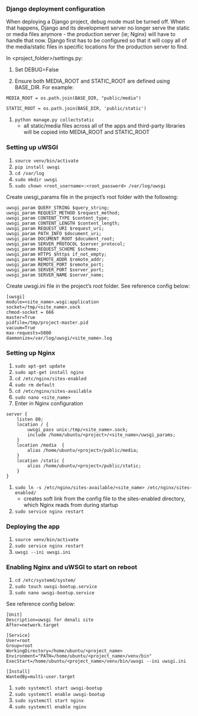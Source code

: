 ### Django deployment configuration

When deploying a Django project, debug mode must be turned off. When that happens, Django and its development server no longer serve the static or media files anymore - the production server (ie; Nginx) will have to handle that now. Django first has to be configured so that it will copy all of the media/static files in specific locations for the production server to find.

In <project_folder>/settings.py:

1. Set DEBUG=False

1. Ensure both MEDIA_ROOT and STATIC_ROOT are defined using BASE_DIR. For example:

```
MEDIA_ROOT = os.path.join(BASE_DIR, "public/media")
```

```
STATIC_ROOT = os.path.join(BASE_DIR, 'public/static')
```

1. `python manage.py collectstatic`
    - all static/media files across all of the apps and third-party libraries will be copied into MEDIA_ROOT and STATIC_ROOT

### Setting up uWSGI

1. `source venv/bin/activate`
1. `pip install uwsgi`
1. `cd /var/log`
1. `sudo mkdir uwsgi`
1. `sudo chown <root_username>:<root_password> /var/log/uwsgi`

Create uwsgi_params file in the project’s root folder with the following:

```
uwsgi_param QUERY_STRING $query_string;
uwsgi_param REQUEST_METHOD $request_method;
uwsgi_param CONTENT_TYPE $content_type;
uwsgi_param CONTENT_LENGTH $content_length;
uwsgi_param REQUEST_URI $request_uri;
uwsgi_param PATH_INFO $document_uri;
uwsgi_param DOCUMENT_ROOT $document_root;
uwsgi_param SERVER_PROTOCOL $server_protocol;
uwsgi_param REQUEST_SCHEME $scheme;
uwsgi_param HTTPS $https if_not_empty;
uwsgi_param REMOTE_ADDR $remote_addr;
uwsgi_param REMOTE_PORT $remote_port;
uwsgi_param SERVER_PORT $server_port;
uwsgi_param SERVER_NAME $server_name;
```

Create uwsgi.ini file in the project’s root folder. See reference config below:

```
[uwsgi]
module=<site_name>.wsgi:application
socket=/tmp/<site_name>.sock
chmod-socket = 666
master=True
pidfile=/tmp/project-master.pid
vacuum=True
max-requests=5000
daemonize=/var/log/uwsgi/<site_name>.log
```

### Setting up Nginx

1. `sudo apt-get update`
1. `sudo apt-get install nginx`
1. `cd /etc/nginx/sites-enabled`
1. `sudo rm default`
1. `cd /etc/nginx/sites-available`
1. `sudo nano <site_name>`
1. Enter in Nginx configuration

```
server {
    listen 80;
    location / {
        uwsgi_pass unix:/tmp/<site_name>.sock;
        include /home/ubuntu/<project>/<site_name>/uwsgi_params;
    }
    location /media  {
        alias /home/ubuntu/<project>/public/media;
    }
    location /static {
        alias /home/ubuntu/<project>/public/static;
    }
}
```

1. `sudo ln -s /etc/nginx/sites-available/<site_name> /etc/nginx/sites-enabled/`
    - creates soft link from the config file to the sites-enabled directory, which Nginx reads from during startup
1. `sudo service nginx restart`

### Deploying the app

1. `source venv/bin/activate`
1. `sudo service nginx restart`
1. `uwsgi --ini uwsgi.ini`

### Enabling Nginx and uWSGI to start on reboot

1. `cd /etc/systemd/system/`
1. `sudo touch uwsgi-bootup.service`
1. `sudo nano uwsgi-bootup.service`

See reference config below:

```
[Unit]
Description=uwsgi for denali site
After=network.target

[Service]
User=root
Group=root
WorkingDirectory=/home/ubuntu/<project_name>
Environment="PATH=/home/ubuntu/<project_name>/venv/bin"
ExecStart=/home/ubuntu/<project_name>/venv/bin/uwsgi --ini uwsgi.ini

[Install]
WantedBy=multi-user.target
```

1. `sudo systemctl start uwsgi-bootup`
1. `sudo systemctl enable uwsgi-bootup`
1. `sudo systemctl start nginx`
1. `sudo systemctl enable nginx`
